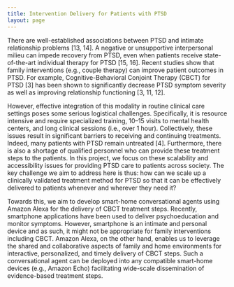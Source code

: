 ```yaml
---
title: Intervention Delivery for Patients with PTSD
layout: page
---
```


There are well-established associations between PTSD and intimate relationship
problems [13, 14]. A negative or unsupportive interpersonal milieu can impede
recovery from PTSD, even when patients receive state-of-the-art individual
therapy for PTSD [15, 16]. Recent studies show that family interventions (e.g.,
couple therapy) can improve patient outcomes in PTSD. For example, Cognitive-Behavioral
Conjoint Therapy (CBCT) for PTSD [3] has been shown to significantly decrease
PTSD symptom severity as well as improving relationship functioning
[3, 11, 12].

However, effective integration of this modality in routine clinical
care settings poses some serious logistical challenges. Specifically, it is
resource intensive and require specialized training, 10–15 visits to mental health
centers, and long clinical sessions (i.e., over 1 hour). Collectively, these
issues result in significant barriers to receiving and continuing treatments.
Indeed, many patients with PTSD remain untreated [4]. Furthermore, there is also
a shortage of qualified personnel who can provide these treatment steps to the
patients. In this project, we focus on these scalability and accessibility issues
for providing PTSD care to patients across society. The key challenge we aim to
address here is thus: how can we scale up a clinically validated treatment method
for PTSD so that it can be effectively delivered to patients whenever and wherever
they need it?

Towards this, we aim to develop smart-home conversational agents using Amazon
Alexa for the delivery of CBCT treatment steps. Recently, smartphone applications
have been used to deliver psychoeducation and monitor symptoms. However, smartphone
is an intimate and personal device and as such, it might not be appropriate for
family interventions including CBCT. Amazon Alexa, on the other hand, enables
us to leverage the shared and collaborative aspects of family and home
environments for interactive, personalized, and timely delivery of CBCT steps.
Such a conversational agent can be deployed into any compatible smart-home devices
(e.g., Amazon Echo) facilitating wide-scale dissemination of evidence-based
treatment steps.
